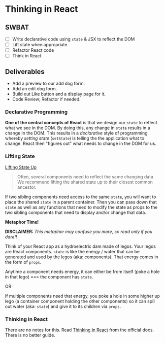 Thinking in React
=================

## SWBAT

- [ ] Write declarative code using `state` & JSX to reflect the DOM
- [ ] Lift state when appropriate
- [ ] Refactor React code
- [ ] Think in React

## Deliverables

- Add a preview to our add dog form.
- Add an edit dog form.
- Build out Like button and a display page for it.
- Code Review; Refactor if needed.

### Declarative Programming

**One of the central concepts of React** is that we design our `state` to reflect what we see in the DOM. By doing this, any change in `state` results in a change in the DOM. This results in a _declarative_ style of programming whereby _setting state_ (`setState`) is telling the the application what to change. React then "figures out" what needs to change in the DOM for us.

### Lifting State

[Lifting State Up](https://reactjs.org/docs/lifting-state-up.html)

> Often, several components need to reflect the same changing data. We recommend lifting the shared state up to their closest common ancestor.

If two sibling components need access to the same `state`, you will want to place the shared `state` in a parent container. Then you can pass down that `state` as well as any functions that need to modify the state as props to the two sibling components that need to display and/or change that data.

**Metaphor Time!**

**DISCLAIMER:** _This metaphor may confuse you more, so read only if you dare!!_

Think of your React app as a hydroelectric dam made of legos. Your legos are React components. `state` is like the energy / water that can be generated and used by the legos (aka: components). That energy comes in the form of `props`.

Anytime a component needs energy, it can either be from itself (poke a hole in that lego) === the component has `state`.

OR

If multiple components need that energy, you poke a hole in some higher up lego (a container component holding the other components) so it can spill out water (aka: `state`) and give it to its children via `props`.

### Thinking in React

There are no notes for this. Read [Thinking in React](https://reactjs.org/docs/thinking-in-react.html) from the official docs. There is no better guide.
